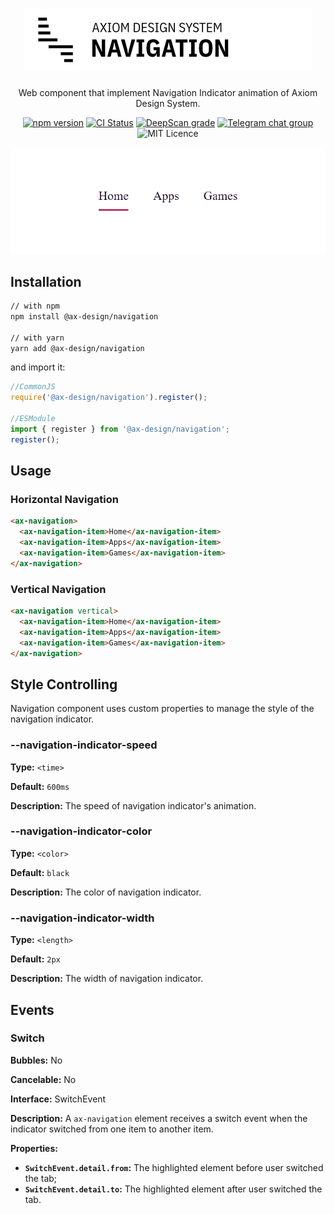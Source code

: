 <h1 align="center">
  <img src="https://raw.githubusercontent.com/ax-design/navigation/master/docs/logo.png" alt="navigation">
</h1>

<p align="center">
  Web component that implement Navigation Indicator animation of Axiom Design System.
</p>

<p align="center">
  <a href="https://www.npmjs.com/package/@ax-design/navigation"><img src="https://img.shields.io/npm/v/@ax-design/navigation.svg" alt="npm version"></a>
  <a href="https://travis-ci.com/ax-design/navigation"><img src="https://travis-ci.com/ax-design/navigation.svg?branch=master" alt="CI Status"></a>
  <a href="https://deepscan.io/dashboard#view=project&tid=4412&pid=6183&bid=50118"><img src="https://deepscan.io/api/teams/4412/projects/6183/branches/50118/badge/grade.svg" alt="DeepScan grade"></a>
  <a href="https://t.me/axiom_chat"><img src="https://img.shields.io/badge/chat-on%20Telegram-%230088cc.svg" alt="Telegram chat group" /></a>
  <img src="https://img.shields.io/badge/license-MIT-green.svg" alt="MIT Licence" />
</p>

<p align="center">
  <img src="https://raw.githubusercontent.com/ax-design/navigation/master/docs/screen-record.gif" alt="Screenshot">
</p>

## Installation

```bash
// with npm
npm install @ax-design/navigation

// with yarn
yarn add @ax-design/navigation
```

and import it:

```javascript
//CommonJS
require('@ax-design/navigation').register();

//ESModule
import { register } from '@ax-design/navigation';
register();
```

## Usage

### Horizontal Navigation

```html
<ax-navigation>
  <ax-navigation-item>Home</ax-navigation-item>
  <ax-navigation-item>Apps</ax-navigation-item>
  <ax-navigation-item>Games</ax-navigation-item>
</ax-navigation>
```

### Vertical Navigation

```html
<ax-navigation vertical>
  <ax-navigation-item>Home</ax-navigation-item>
  <ax-navigation-item>Apps</ax-navigation-item>
  <ax-navigation-item>Games</ax-navigation-item>
</ax-navigation>
```

## Style Controlling

Navigation component uses custom properties to manage the style of the navigation indicator.

### --navigation-indicator-speed

**Type:** `<time>`

**Default:** `600ms`

**Description:** The speed of navigation indicator's animation.

### --navigation-indicator-color

**Type:** `<color>`

**Default:** `black`

**Description:** The color of navigation indicator.

### --navigation-indicator-width

**Type:** `<length>`

**Default:** `2px`

**Description:** The width of navigation indicator.

## Events

### Switch

**Bubbles:** No

**Cancelable:** No

**Interface:** SwitchEvent

**Description:** A `ax-navigation` element receives a switch event when the indicator switched from one item to another item.

**Properties:**

* **`SwitchEvent.detail.from`:** The highlighted element before user switched the tab;
* **`SwitchEvent.detail.to`:** The highlighted element after user switched the tab.
